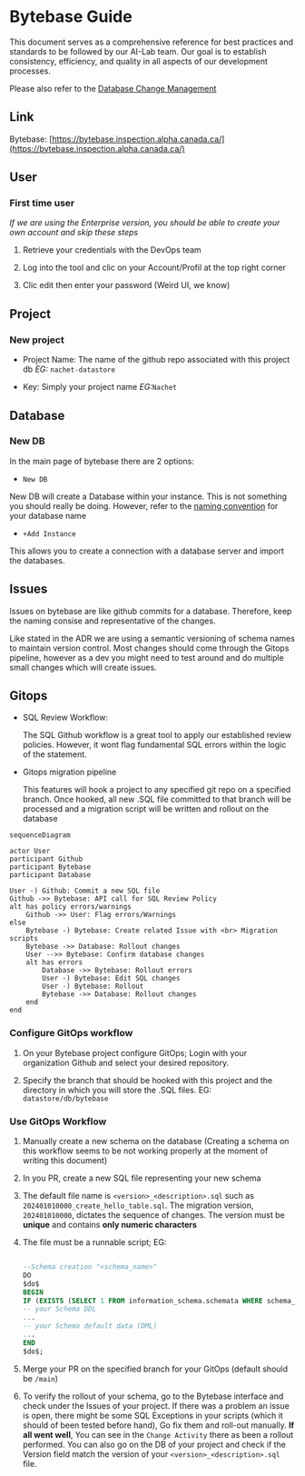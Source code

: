 # Bytebase Guide

This document serves as a comprehensive reference for best practices and
standards to be followed by our AI-Lab team. Our goal is to establish
consistency, efficiency, and quality in all aspects of our development
processes.

Please also refer to the [Database Change
Management](/adr/006-database-change-management.md)

## Link

Bytebase:
[https://bytebase.inspection.alpha.canada.ca/](https://bytebase.inspection.alpha.canada.ca/)

## User

### First time user

*If we are using the Enterprise version, you should be able to create your own
account and skip these steps*

1. Retrieve your credentials with the DevOps team

2. Log into the tool and clic on your Account/Profil at the top right corner

3. Clic edit then enter your password (Weird UI, we know)

## Project

### New project

* Project Name: The name of the github repo associated with this project db
  *EG:* ```nachet-datastore```

* Key: Simply your project name *EG:*```Nachet```

## Database

### New DB

In the main page of bytebase there are 2 options:
* `New DB`

New DB will create a Database within your instance. This is not something you
should really be doing. However, refer to the [naming
convention](/adr/008-naming-convention.md) for your database name

* `+Add Instance`

This allows you to create a connection with a database server and import the
databases.

## Issues

Issues on bytebase are like github commits for a database. Therefore, keep the
naming consise and representative of the changes.

Like stated in the ADR we are using a semantic versioning of schema names to
maintain version control. Most changes should come through the Gitops pipeline,
however as a dev you might need to test around and do multiple small changes
which will create issues.

## Gitops

* SQL Review Workflow:

    The SQL Github workflow is a great tool to apply our established review
    policies. However, it wont flag fundamental SQL errors within the logic of
    the statement.

* Gitops migration pipeline

    This features will hook a project to any specified git repo on a specified
    branch. Once hooked, all new .SQL file committed to that branch will be
    processed and a migration script will be written and rollout on the database

```mermaid
sequenceDiagram

actor User
participant Github
participant Bytebase
participant Database

User -) Github: Commit a new SQL file
Github ->> Bytebase: API call for SQL Review Policy
alt has policy errors/warnings
    Github ->> User: Flag errors/Warnings
else
    Bytebase -) Bytebase: Create related Issue with <br> Migration scripts
    Bytebase ->> Database: Rollout changes
    User -->> Bytebase: Confirm database changes
    alt has errors
        Database ->> Bytebase: Rollout errors
        User -) Bytebase: Edit SQL changes
        User -) Bytebase: Rollout
        Bytebase ->> Database: Rollout changes
    end
end

```

### Configure GitOps workflow

1. On your Bytebase project configure GitOps; Login with your organization
   Github and select your desired repository.

2. Specify the branch that should be hooked with this project and the directory
   in which you will store the .SQL files. EG: `datastore/db/bytebase`

### Use GitOps Workflow

1. Manually create a new schema on the database (Creating a schema on this
   workflow seems to be not working properly at the moment of writing this
   document)

2. In you PR, create a new SQL file representing your new schema

3. The default file name is `<version>_<description>.sql` such as
   `202401010000_create_hello_table.sql`. The migration version,
   ``202401010000``, dictates the sequence of changes. The version must be
   **unique** and contains **only numeric characters**

4. The file must be a runnable script; EG:

    ```SQL

    --Schema creation "<schema_name>"
    DO
    $do$
    BEGIN
    IF (EXISTS (SELECT 1 FROM information_schema.schemata WHERE schema_name = '<<>>')) THEN
    -- your Schema DDL
    ...
    -- your Schema default data (DML)
    ...
    END
    $do$;

    ```

5. Merge your PR on the specified branch for your GitOps (default should be
   `/main`)

6. To verify the rollout of your schema, go to the Bytebase interface and check
   under the Issues of your project. If there was a problem an issue is open,
   there might be some SQL Exceptions in your scripts (which it should of been
   tested before hand), Go fix them and roll-out manually. **If all went well**,
   You can see in the ``Change Activity`` there as been a rollout performed. You
   can also go on the DB of your project and check if the Version field match
   the version of your `<version>_<description>.sql` file.
